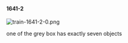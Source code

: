#### 1641-2
![train-1641-2-0.png](https://github.com/lil-lab/nlvr/raw/master/nlvr/train/images/0/train-1641-2-0.png "train-1641-2-0.png")

one of the grey box has exactly seven objects